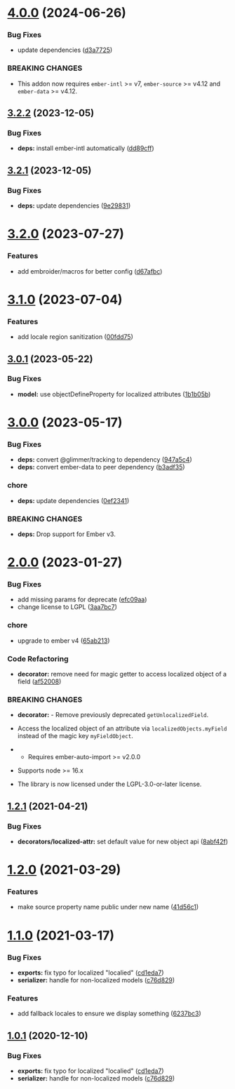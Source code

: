 # [4.0.0](https://github.com/projectcaluma/ember-localized-model/compare/v3.2.2...v4.0.0) (2024-06-26)


### Bug Fixes

* update dependencies ([d3a7725](https://github.com/projectcaluma/ember-localized-model/commit/d3a7725d9824209fcffb711934b1f324eb272bb4))


### BREAKING CHANGES

* This addon now requires `ember-intl` >= v7,
`ember-source` >= v4.12 and `ember-data` >= v4.12.

## [3.2.2](https://github.com/projectcaluma/ember-localized-model/compare/v3.2.1...v3.2.2) (2023-12-05)


### Bug Fixes

* **deps:** install ember-intl automatically ([dd89cff](https://github.com/projectcaluma/ember-localized-model/commit/dd89cff953e98770c8e8c8cb67958a391aee2484))

## [3.2.1](https://github.com/projectcaluma/ember-localized-model/compare/v3.2.0...v3.2.1) (2023-12-05)


### Bug Fixes

* **deps:** update dependencies ([9e29831](https://github.com/projectcaluma/ember-localized-model/commit/9e298315e7d6071ea1ead9cd2b6f03bbb2d437c9))

# [3.2.0](https://github.com/projectcaluma/ember-localized-model/compare/v3.1.0...v3.2.0) (2023-07-27)


### Features

* add embroider/macros for better config ([d67afbc](https://github.com/projectcaluma/ember-localized-model/commit/d67afbcb52ae5b87dcec699d1b47d78908bf7532))

# [3.1.0](https://github.com/projectcaluma/ember-localized-model/compare/v3.0.1...v3.1.0) (2023-07-04)


### Features

* add locale region sanitization ([00fdd75](https://github.com/projectcaluma/ember-localized-model/commit/00fdd7558dc090f2f24f24148c4a813182909a81))

## [3.0.1](https://github.com/projectcaluma/ember-localized-model/compare/v3.0.0...v3.0.1) (2023-05-22)


### Bug Fixes

* **model:** use objectDefineProperty for localized attributes ([1b1b05b](https://github.com/projectcaluma/ember-localized-model/commit/1b1b05b150e175befda6942dfea8b12a974e7252))

# [3.0.0](https://github.com/projectcaluma/ember-localized-model/compare/v2.0.0...v3.0.0) (2023-05-17)


### Bug Fixes

* **deps:** convert @glimmer/tracking to dependency ([947a5c4](https://github.com/projectcaluma/ember-localized-model/commit/947a5c4f80096e6b8391c24d822523eb568c1350))
* **deps:** convert ember-data to peer dependency ([b3adf35](https://github.com/projectcaluma/ember-localized-model/commit/b3adf353dfb53886598ac8db998a55dbe49b63c4))


### chore

* **deps:** update dependencies ([0ef2341](https://github.com/projectcaluma/ember-localized-model/commit/0ef2341e9008041ae2e4f477d35455350dff1e40))


### BREAKING CHANGES

* **deps:** Drop support for Ember v3.

# [2.0.0](https://github.com/projectcaluma/ember-localized-model/compare/v1.2.1...v2.0.0) (2023-01-27)


### Bug Fixes

* add missing params for deprecate ([efc09aa](https://github.com/projectcaluma/ember-localized-model/commit/efc09aa9e8748b297d0c4b41426995d01bad6831))
* change license to LGPL ([3aa7bc7](https://github.com/projectcaluma/ember-localized-model/commit/3aa7bc74547e0e9f910c7f9f0a96093a4bcee47e))


### chore

* upgrade to ember v4 ([65ab213](https://github.com/projectcaluma/ember-localized-model/commit/65ab2130dc9b02d197737daa80e83c197fa5e9d2))


### Code Refactoring

* **decorator:** remove need for magic getter to access localized object of a field ([af52008](https://github.com/projectcaluma/ember-localized-model/commit/af520080663d38c349bc232ccbf73d4e32d94055))


### BREAKING CHANGES

* **decorator:** - Remove previously deprecated `getUnlocalizedField`.
- Access the localized object of an attribute via `localizedObjects.myField` instead of the magic key `myFieldObject`.
* - Requires ember-auto-import >= v2.0.0
- Supports node >= 16.x
* The library is now licensed under the LGPL-3.0-or-later license.

## [1.2.1](https://github.com/projectcaluma/ember-localized-model/compare/v1.2.0...v1.2.1) (2021-04-21)

### Bug Fixes

- **decorators/localized-attr:** set default value for new object api ([8abf42f](https://github.com/projectcaluma/ember-localized-model/commit/8abf42f2b3bb30d55da6b35d1e41c676e152fbc3))

# [1.2.0](https://github.com/projectcaluma/ember-localized-model/compare/v1.1.0...v1.2.0) (2021-03-29)

### Features

- make source property name public under new name ([41d56c1](https://github.com/projectcaluma/ember-localized-model/commit/41d56c1e8fab000b6cbc313891d0c666482403cf))

# [1.1.0](https://github.com/projectcaluma/ember-localized-model/compare/v1.0.0...v1.1.0) (2021-03-17)

### Bug Fixes

- **exports:** fix typo for localized "localied" ([cd1eda7](https://github.com/projectcaluma/ember-localized-model/commit/cd1eda7a78cd221f89afb0c9a232d15941be39cd))
- **serializer:** handle for non-localized models ([c76d829](https://github.com/projectcaluma/ember-localized-model/commit/c76d82989e967deb4acdccaaa2d1a88e86af1a06))

### Features

- add fallback locales to ensure we display something ([6237bc3](https://github.com/projectcaluma/ember-localized-model/commit/6237bc3d170099b54be5d4399e591c395c7e3627))

## [1.0.1](https://github.com/projectcaluma/ember-localized-model/compare/v1.0.0...v1.0.1) (2020-12-10)

### Bug Fixes

- **exports:** fix typo for localized "localied" ([cd1eda7](https://github.com/projectcaluma/ember-localized-model/commit/cd1eda7a78cd221f89afb0c9a232d15941be39cd))
- **serializer:** handle for non-localized models ([c76d829](https://github.com/projectcaluma/ember-localized-model/commit/c76d82989e967deb4acdccaaa2d1a88e86af1a06))
